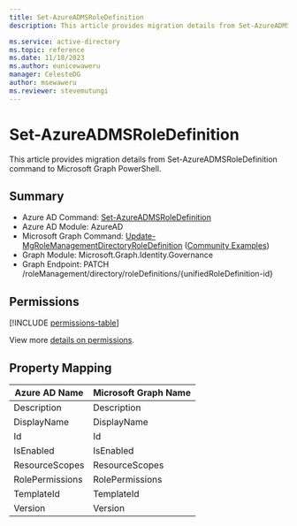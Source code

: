 ```yaml
---
title: Set-AzureADMSRoleDefinition
description: This article provides migration details from Set-AzureADMSRoleDefinition command to Microsoft Graph PowerShell.

ms.service: active-directory
ms.topic: reference
ms.date: 11/18/2023
ms.author: eunicewaweru
manager: CelesteDG
author: msewaweru
ms.reviewer: stevemutungi
---
```


# Set-AzureADMSRoleDefinition

This article provides migration details from Set-AzureADMSRoleDefinition command to Microsoft Graph PowerShell.

## Summary

+ Azure AD Command: [Set-AzureADMSRoleDefinition](/powershell/module/azuread/set-azureadmsroledefinition)
+ Azure AD Module: AzureAD
+ Microsoft Graph Command: [Update-MgRoleManagementDirectoryRoleDefinition](/powershell/module/microsoft.graph.identity.governance/update-mgrolemanagementdirectoryroledefinition) ([Community Examples](https://github.com/orgs/msgraph/discussions?discussions_q=Update-MgRoleManagementDirectoryRoleDefinition))
+ Graph Module: Microsoft.Graph.Identity.Governance
+ Graph Endpoint:  PATCH /roleManagement/directory/roleDefinitions/{unifiedRoleDefinition-id}

## Permissions

[!INCLUDE [permissions-table](~/graphref/api-reference/v1.0/includes/permissions/unifiedroledefinition-update-permissions.md)]

View more [details on permissions](/graph/api/unifiedroledefinition-update#permissions).

## Property Mapping

|Azure AD Name|Microsoft Graph Name|
|---|---|
|Description|Description|
|DisplayName|DisplayName|
|Id|Id|
|IsEnabled|IsEnabled|
|ResourceScopes|ResourceScopes|
|RolePermissions|RolePermissions|
|TemplateId|TemplateId|
|Version|Version|
